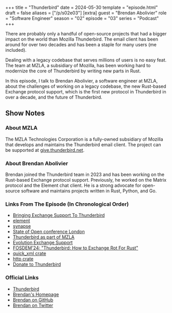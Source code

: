 +++
title = "Thunderbird"
date = 2024-05-30
template = "episode.html"
draft = false
aliases = ["/p/s02e03"]
[extra]
guest = "Brendan Abolivier"
role = "Software Engineer"
season = "02"
episode = "03"
series = "Podcast"
+++

<div><script id="letscast-player-d02c0302" src="https://letscast.fm/podcasts/rust-in-production-82281512/episodes/rust-in-production-ep-10-thunderbird-s-brendan-abolivier/player.js?size=s"></script></div>

There are probably only a handful of open-source projects that had a bigger
impact on the world than Mozilla Thunderbird. The email client has been around
for over two decades and has been a staple for many users (me included).

Dealing with a legacy codebase that serves millions of users is no easy feat.
The team at MZLA, a subsidiary of Mozilla, has been working hard to modernize
the core of Thunderbird by writing new parts in Rust.

In this episode, I talk to Brendan Abolivier, a software engineer at MZLA, about
the challenges of working on a legacy codebase, the new Rust-based Exchange protocol support, which is the first new protocol in Thunderbird in over a decade, and the future of Thunderbird.

<!-- more -->

## Show Notes

### About MZLA

The MZLA Technologies Corporation is a fully-owned subsidiary of Mozilla that develops and maintains the Thunderbird email client.
The project can be supported at [give.thunderbird.net](https://give.thunderbird.net).

### About Brendan Abolivier

Brendan joined the Thunderbird team in 2023 and has been working on the Rust-based Exchange protocol support.
Previously, he worked on the Matrix protocol and the Element chat client.
He is a strong advocate for open-source software and maintains projects written in Rust, Python, and Go.

### Links From The Episode (In Chronological Order)

- [Bringing Exchange Support To Thunderbird](https://blog.thunderbird.net/2024/04/adventures-in-rust-bringing-exchange-support-to-thunderbird/)
- [element](https://element.io/)
- [synapse](https://github.com/element-hq/synapse)
- [State of Open conference London](https://stateofopencon.com/)
- [Thunderbird as part of MZLA](https://blog.thunderbird.net/2020/01/thunderbirds-new-home/)
- [Evolution Exchange Support](https://help.gnome.org/users/evolution/2.32/features.html.en)
- [FOSDEM'24: "Thunderbird: How to Exchange Rot For Rust"](https://fosdem.org/2024/schedule/event/fosdem-2024-2469-thunderbird-how-to-exchange-rot-for-rust/)
- [quick_xml crate](https://github.com/tafia/quick-xml)
- [http crate](https://github.com/hyperium/http)
- [Donate to Thunderbird](https://www.thunderbird.net/donate/)

### Official Links

- [Thunderbird](https://www.thunderbird.net)
- [Brendan's Homepage](https://brendan.abolivier.bzh)
- [Brendan on GitHub](https://github.com/babolivier)
- [Brendan on Twitter](https://x.com/BrenAbolivier)
